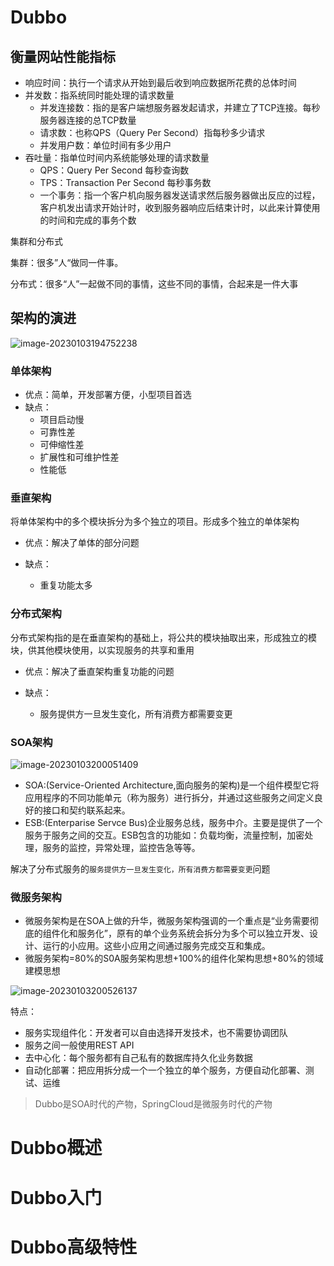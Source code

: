 # Dubbo

## 衡量网站性能指标

- 响应时间：执行一个请求从开始到最后收到响应数据所花费的总体时间
- 并发数：指系统同时能处理的请求数量
  - 并发连接数：指的是客户端想服务器发起请求，并建立了TCP连接。每秒服务器连接的总TCP数量
  - 请求数：也称QPS（Query Per Second）指每秒多少请求
  - 并发用户数：单位时间有多少用户
- 吞吐量：指单位时间内系统能够处理的请求数量
  - QPS：Query Per Second 每秒查询数
  - TPS：Transaction Per Second 每秒事务数
  - 一个事务：指一个客户机向服务器发送请求然后服务器做出反应的过程，客户机发出请求开始计时，收到服务器响应后结束计时，以此来计算使用的时间和完成的事务个数

集群和分布式

集群：很多”人“做同一件事。

分布式：很多“人”一起做不同的事情，这些不同的事情，合起来是一件大事

## 架构的演进

![image-20230103194752238](https://gitee.com/zhang-songyao/blog-images/raw/master/202301031947616.png)

### 单体架构

- 优点：简单，开发部署方便，小型项目首选
- 缺点：
  - 项目启动慢
  - 可靠性差
  - 可伸缩性差
  - 扩展性和可维护性差
  - 性能低

### 垂直架构

将单体架构中的多个模块拆分为多个独立的项目。形成多个独立的单体架构

- 优点：解决了单体的部分问题

- 缺点：
  - 重复功能太多

### 分布式架构

分布式架构指的是在垂直架构的基础上，将公共的模块抽取出来，形成独立的模块，供其他模块使用，以实现服务的共享和重用

- 优点：解决了垂直架构重复功能的问题

- 缺点：
  - 服务提供方一旦发生变化，所有消费方都需要变更

### SOA架构

![image-20230103200051409](https://gitee.com/zhang-songyao/blog-images/raw/master/202301032000793.png)

- SOA:(Service-Oriented Architecture,面向服务的架构)是一个组件模型它将应用程序的不同功能单元（称为服务）进行拆分，并通过这些服务之间定义良好的接口和契约联系起来。
- ESB:(Enterparise Servce Bus)企业服务总线，服务中介。主要是提供了一个服务于服务之间的交互。ESB包含的功能如：负载均衡，流量控制，加密处理，服务的监控，异常处理，监控告急等等。

解决了分布式服务的`服务提供方一旦发生变化，所有消费方都需要变更`问题

### 微服务架构

- 微服务架构是在SOA上做的升华，微服务架构强调的一个重点是“业务需要彻底的组件化和服务化”，原有的单个业务系统会拆分为多个可以独立开发、设计、运行的小应用。这些小应用之间通过服务完成交互和集成。
- 微服务架构=80%的S0A服务架构思想+100%的组件化架构思想+80%的领域建模思想

![image-20230103200526137](https://gitee.com/zhang-songyao/blog-images/raw/master/202301032005630.png)	

特点：

- 服务实现组件化：开发者可以自由选择开发技术，也不需要协调团队
- 服务之间一般使用REST API
- 去中心化：每个服务都有自己私有的数据库持久化业务数据
- 自动化部署：把应用拆分成一个一个独立的单个服务，方便自动化部署、测试、运维

> Dubbo是SOA时代的产物，SpringCloud是微服务时代的产物

# Dubbo概述

# Dubbo入门

# Dubbo高级特性
